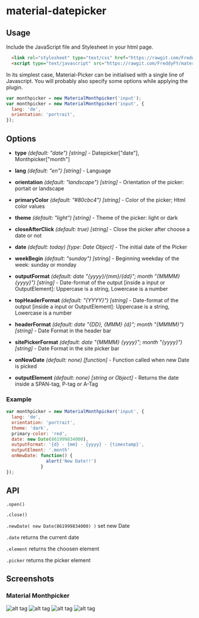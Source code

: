 # material-datepicker

## Usage

Include the JavaScript file and Stylesheet in your html page.

```html
  <link rel="stylesheet" type="text/css" href="https://rawgit.com/FreddyFY/material-datepicker/master/src/material-datepicker.css">
  <script type="text/javascript" src="https://rawgit.com/FreddyFY/material-datepicker/master/src/material-datepicker.js"></script>

```

In its simplest case, Material-Picker can be initialised with a single line of Javascript.
You will probably also specify some options while applying the plugin.

```js
var monthpicker = new MaterialMonthpicker('input');
var monthpicker = new MaterialMonthpicker('input', {
  lang: 'de',
  orientation: 'portrait',
});
```

## Options

* **type** *(default: "date")* *[string]* - Datepicker["date"], Monthpicker["month"]
* **lang** *(default: "en")* *[string]* - Language
* **orientation** *(default: "landscape")* *[string]* - Orientation of the picker: portait or landscape
* **primaryColor** *(default: "#80cbc4")* *[string]* - Color of the picker; Html color values
* **theme** *(default: "light")* *[string]* - Theme of the picker: light or dark
* **closeAfterClick** *(default: true)* *[string]* - Close the picker after choose a date or not

* **date** *(default: today)* *[type: Date Object]* - The initial date of the Picker
* **weekBegin** *(default: "sunday")* *[string]* - Beginning weekday of the week: sunday or monday
* **outputFormat** *(default: date "{yyyy}/{mm}/{dd}"; month "{MMMM} {yyyy}")* *[string]* - Date-format of the output [inside a input or OutputElement]: Uppercase is a string, Lowercase is a number
* **topHeaderFormat** *(default: "{YYYY}")* *[string]* - Date-format of the output [inside a input or OutputElement]: Uppercase is a string, Lowercase is a number
* **headerFormat** *(default: date "{DD}, {MMM} {d}"; month "{MMMM}")* *[string]* - Date Format in the header bar
* **sitePickerFormat** *(default: date "{MMMM} {yyyy}"; month "{yyyy}")* *[string]* - Date Format in the site picker bar

* **onNewDate** *(default: none)* *[function]* - Function called when new Date is picked
* **outputElement** *(default: none)* *[string or Object]* - Returns the date inside a SPAN-tag, P-tag or A-Tag


### Example
```js
var monthpicker = new MaterialMonthpicker('input', {
  lang: 'de',
  orientation: 'portrait',
  theme: 'dark',
  primary-color: 'red',
  date: new Date(861999834000),
  outputFormat: '{d} - {mm} - {yyyy} - {timestamp}',
  outputElment: '.month'
  onNewDate: function() {
               alert('New Date!!')
             }
});
```


## API

`.open()`

`.close()`

`.newDate( new Date(861999834000) )` set new Date

`.date` returns the current date

`.element` returns the choosen element

`.picker` returns the picker element



## Screenshots
### Material Monthpicker

![alt tag](https://raw.githubusercontent.com/FreddyFY/material-datepicker/master/links/images/screenshots/png/monthpicker-landscape.png)
![alt tag](https://raw.githubusercontent.com/FreddyFY/material-datepicker/master/links/images/screenshots/png/monthpicker-dark.png)
![alt tag](https://raw.githubusercontent.com/FreddyFY/material-datepicker/master/links/images/screenshots/png/monthpicker-portrait.png)
![alt tag](https://raw.githubusercontent.com/FreddyFY/material-datepicker/master/links/images/screenshots/png/monthpicker-primary.png)

